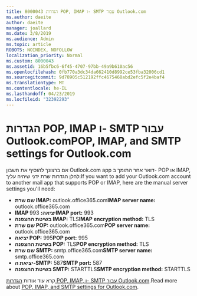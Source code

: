 ```yaml
---
title: 8000043 הגדרות POP, IMAP ו- SMTP עבור Outlook.com
ms.author: daeite
author: daeite
manager: joallard
ms.date: 3/8/2019
ms.audience: Admin
ms.topic: article
ROBOTS: NOINDEX, NOFOLLOW
localization_priority: Normal
ms.custom: 8000043
ms.assetid: 16b5fbc6-6f45-4707-97bb-49a9b610ac56
ms.openlocfilehash: 0fb770a3dc34da662410d8992ce53fba32006cd1
ms.sourcegitcommit: 9d78905c512192ffc4675468abd2efc5f2e4baf4
ms.translationtype: MT
ms.contentlocale: he-IL
ms.lasthandoff: 04/23/2019
ms.locfileid: "32392293"
---
```

# <a name="pop-imap-and-smtp-settings-for-outlookcom"></a><span data-ttu-id="d71a1-102">הגדרות POP, IMAP ו- SMTP עבור Outlook.com</span><span class="sxs-lookup"><span data-stu-id="d71a1-102">POP, IMAP, and SMTP settings for Outlook.com</span></span>

<span data-ttu-id="d71a1-103">אם ברצונך להוסיף את חשבון Outlook.com app דואר אחר התומך ב- POP או IMAP, להלן הגדרות שרת ידני שיהיה עליך:</span><span class="sxs-lookup"><span data-stu-id="d71a1-103">If you want to add your Outlook.com account to another mail app that supports POP or IMAP, here are the manual server settings you'll need:</span></span>
  
- <span data-ttu-id="d71a1-104">**שם שרת IMAP:** outlook.office365.com</span><span class="sxs-lookup"><span data-stu-id="d71a1-104">**IMAP server name:** outlook.office365.com</span></span> 
- <span data-ttu-id="d71a1-105">**IMAP יציאה:** 993</span><span class="sxs-lookup"><span data-stu-id="d71a1-105">**IMAP port:** 993</span></span>   
- <span data-ttu-id="d71a1-106">**בשיטת ההצפנה IMAP:** TLS</span><span class="sxs-lookup"><span data-stu-id="d71a1-106">**IMAP encryption method:** TLS</span></span>   
- <span data-ttu-id="d71a1-107">**שם שרת POP:** outlook.office365.com</span><span class="sxs-lookup"><span data-stu-id="d71a1-107">**POP server name:** outlook.office365.com</span></span>  
- <span data-ttu-id="d71a1-108">**יציאה POP:** 995</span><span class="sxs-lookup"><span data-stu-id="d71a1-108">**POP port:** 995</span></span>  
- <span data-ttu-id="d71a1-109">**בשיטת ההצפנה POP:** TLS</span><span class="sxs-lookup"><span data-stu-id="d71a1-109">**POP encryption method:** TLS</span></span>  
- <span data-ttu-id="d71a1-110">**שם שרת SMTP:** smtp.office365.com</span><span class="sxs-lookup"><span data-stu-id="d71a1-110">**SMTP server name:** smtp.office365.com</span></span> 
- <span data-ttu-id="d71a1-111">**יציאת ה-SMTP:** 587</span><span class="sxs-lookup"><span data-stu-id="d71a1-111">**SMTP port:** 587</span></span> 
- <span data-ttu-id="d71a1-112">**בשיטת ההצפנה SMTP:** STARTTLS</span><span class="sxs-lookup"><span data-stu-id="d71a1-112">**SMTP encryption method:** STARTTLS</span></span> 

<span data-ttu-id="d71a1-113">קרא עוד אודות [הגדרות POP, IMAP, ו- SMTP עבור Outlook.com](https://go.microsoft.com/fwlink/p/?linkid=2001402&amp;clcid=0x409).</span><span class="sxs-lookup"><span data-stu-id="d71a1-113">Read more about [POP, IMAP, and SMTP settings for Outlook.com](https://go.microsoft.com/fwlink/p/?linkid=2001402&amp;clcid=0x409).</span></span>
